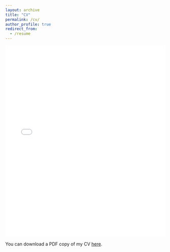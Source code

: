 ```yaml
---
layout: archive
title: "CV"
permalink: /cv/
author_profile: true
redirect_from:
  - /resume
---
```


<iframe src="/files/CV.pdf" width="100%" height="600" frameborder="no" border="0" marginwidth="0" marginheight="0"></iframe>

You can download a PDF copy of my CV [here](/files/CV.pdf).
